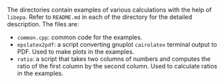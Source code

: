 The directories contain examples of various calculations with the help of
`libepa`. Refer to `README.md` in each of the directory for the detailed
description. The files are:

* `common.cpp`: common code for the examples.
* `epslatex2pdf`: a script converting gnuplot `cairolatex` terminal output to
  PDF. Used to make plots in the examples.
* `ratio`: a script that takes two columns of numbers and computes the ratio of
  the first column by the second column. Used to calculate ratios in the
  examples.
